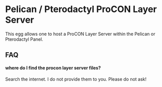 # Pelican / Pterodactyl ProCON Layer Server

This egg allows one to host a ProCON Layer Server within the Pelican or Pterodactyl Panel.

## FAQ

#### where do I find the procon layer server files?

Search the internet. I do not provide them to you. Please do not ask!
